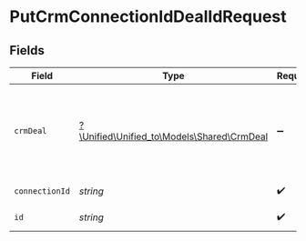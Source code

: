 # PutCrmConnectionIdDealIdRequest


## Fields

| Field                                                                        | Type                                                                         | Required                                                                     | Description                                                                  |
| ---------------------------------------------------------------------------- | ---------------------------------------------------------------------------- | ---------------------------------------------------------------------------- | ---------------------------------------------------------------------------- |
| `crmDeal`                                                                    | [?\Unified\Unified_to\Models\Shared\CrmDeal](../../models/shared/CrmDeal.md) | :heavy_minus_sign:                                                           | A deal represents an opportunity with companies and/or contacts              |
| `connectionId`                                                               | *string*                                                                     | :heavy_check_mark:                                                           | ID of the connection                                                         |
| `id`                                                                         | *string*                                                                     | :heavy_check_mark:                                                           | ID of the Deal                                                               |